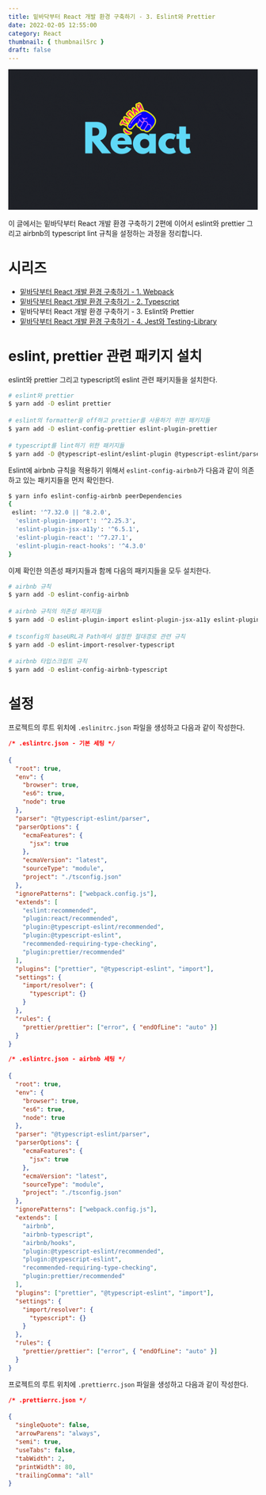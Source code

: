 ```yaml
---
title: 밑바닥부터 React 개발 환경 구축하기 - 3. Eslint와 Prettier
date: 2022-02-05 12:55:00
category: React
thumbnail: { thumbnailSrc }
draft: false
---
```


![](./images/thumbNails/React.gif)

이 글에서는 밑바닥부터 React 개발 환경 구축하기 2편에 이어서 eslint와 prettier 그리고 airbnb의 typescript lint 규칙을 설정하는 과정을 정리합니다.

# 시리즈

- [밑바닥부터 React 개발 환경 구축하기 - 1. Webpack](https://leo-xee.github.io/React/react-setup-webpack/)
- [밑바닥부터 React 개발 환경 구축하기 - 2. Typescript](https://leo-xee.github.io/React/react-setup-ts/)
- 밑바닥부터 React 개발 환경 구축하기 - 3. Eslint와 Prettier
- [밑바닥부터 React 개발 환경 구축하기 - 4. Jest와 Testing-Library](https://leo-xee.github.io/React/react-setup-jest/)

# eslint, prettier 관련 패키지 설치

eslint와 prettier 그리고 typescript의 eslint 관련 패키지들을 설치한다.

```bash
# eslint와 prettier
$ yarn add -D eslint prettier

# eslint의 formatter을 off하고 prettier를 사용하기 위한 패키지들
$ yarn add -D eslint-config-prettier eslint-plugin-prettier

# typescript를 lint하기 위한 패키지들
$ yarn add -D @typescript-eslint/eslint-plugin @typescript-eslint/parser
```

Eslint에 airbnb 규칙을 적용하기 위해서 `eslint-config-airbnb`가 다음과 같이 의존하고 있는 패키지들을 먼저 확인한다.

```bash
$ yarn info eslint-config-airbnb peerDependencies
{
 eslint: '^7.32.0 || ^8.2.0',
  'eslint-plugin-import': '^2.25.3',
  'eslint-plugin-jsx-a11y': '^6.5.1',
  'eslint-plugin-react': '^7.27.1',
  'eslint-plugin-react-hooks': '^4.3.0'
}
```

이제 확인한 의존성 패키지들과 함께 다음의 패키지들을 모두 설치한다.

```bash
# airbnb 규칙
$ yarn add -D eslint-config-airbnb

# airbnb 규칙의 의존성 패키지들
$ yarn add -D eslint-plugin-import eslint-plugin-jsx-a11y eslint-plugin-react eslint-plugin-react-hooks

# tsconfig의 baseURL과 Path에서 설정한 절대경로 관련 규칙
$ yarn add -D eslint-import-resolver-typescript

# airbnb 타입스크립트 규칙
$ yarn add -D eslint-config-airbnb-typescript
```

# 설정

프로젝트의 루트 위치에 `.eslinitrc.json` 파일을 생성하고 다음과 같이 작성한다.

```json
/* .eslintrc.json - 기본 세팅 */

{
  "root": true,
  "env": {
    "browser": true,
    "es6": true,
    "node": true
  },
  "parser": "@typescript-eslint/parser",
  "parserOptions": {
    "ecmaFeatures": {
      "jsx": true
    },
    "ecmaVersion": "latest",
    "sourceType": "module",
    "project": "./tsconfig.json"
  },
  "ignorePatterns": ["webpack.config.js"],
  "extends": [
    "eslint:recommended",
    "plugin:react/recommended",
    "plugin:@typescript-eslint/recommended",
    "plugin:@typescript-eslint",
    "recommended-requiring-type-checking",
    "plugin:prettier/recommended"
  ],
  "plugins": ["prettier", "@typescript-eslint", "import"],
  "settings": {
    "import/resolver": {
      "typescript": {}
    }
  },
  "rules": {
    "prettier/prettier": ["error", { "endOfLine": "auto" }]
  }
}
```

```json
/* .eslintrc.json - airbnb 세팅 */

{
  "root": true,
  "env": {
    "browser": true,
    "es6": true,
    "node": true
  },
  "parser": "@typescript-eslint/parser",
  "parserOptions": {
    "ecmaFeatures": {
      "jsx": true
    },
    "ecmaVersion": "latest",
    "sourceType": "module",
    "project": "./tsconfig.json"
  },
  "ignorePatterns": ["webpack.config.js"],
  "extends": [
    "airbnb",
    "airbnb-typescript",
    "airbnb/hooks",
    "plugin:@typescript-eslint/recommended",
    "plugin:@typescript-eslint",
    "recommended-requiring-type-checking",
    "plugin:prettier/recommended"
  ],
  "plugins": ["prettier", "@typescript-eslint", "import"],
  "settings": {
    "import/resolver": {
      "typescript": {}
    }
  },
  "rules": {
    "prettier/prettier": ["error", { "endOfLine": "auto" }]
  }
}
```

프로젝트의 루트 위치에 `.prettierrc.json` 파일을 생성하고 다음과 같이 작성한다.

```json
/* .prettierrc.json */

{
  "singleQuote": false,
  "arrowParens": "always",
  "semi": true,
  "useTabs": false,
  "tabWidth": 2,
  "printWidth": 80,
  "trailingComma": "all"
}
```

<br/>
